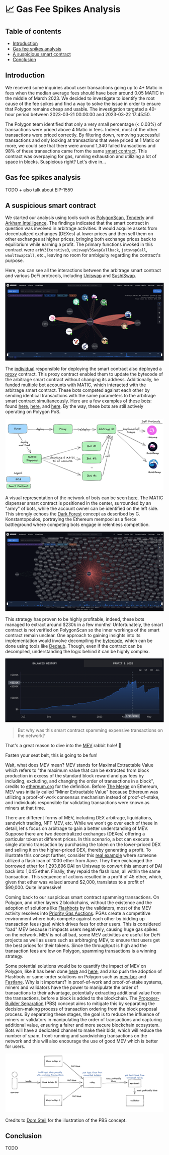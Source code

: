 # 📈 Gas Fee Spikes Analysis

## Table of contents

- [Introduction](#introduction)
- [Gas fee spikes analysis](#gas-fee-spikes-analysis)
- [A suspicious smart contract](#a-suspicious-smart-contract)
- [Conclusion](#conclusion)

## Introduction

We received some inquiries about user transactions going up to 4+ Matic in fees when the median average fees should have been around 0.05 MATIC in the middle of March 2023. We decided to investigate to identify the root cause of the fee spikes and find a way to solve the issue in order to ensure that Polygon remains cheap and usable. The investigation targeted a 40-hour period between 2023-03-21 00:00:00 and 2023-03-22 17:45:50.

The Polygon team identified that only a very small percentage (< 0.03%) of transactions were priced above 4 Matic in fees. Indeed, most of the other transactions were priced correctly. By filtering down, removing successful transactions and only looking at transactions that were priced at 1 Matic or more, we could see that there were around 1,340 failed transactions and 98% of these transactions came from the same [smart contract](https://polygonscan.com/address/0x458df878cae2174a294b907df6d4235fa59eaa44). This contract was overpaying for gas, running exhaustion and utilizing a lot of space in blocks. Suspicious right? Let's dive in...

## Gas fee spikes analysis

TODO + also talk about EIP-1559

## A suspicious smart contract

We started our analysis using tools such as [PolygonScan](https://polygonscan.com/), [Tenderly](https://dashboard.tenderly.co/) and [Arkham Intelligence](https://platform.arkhamintelligence.com/). The findings indicated that the smart contract in question was involved in arbitrage activities. It would acquire assets from decentralized exchanges (DEXes) at lower prices and then sell them on other exchanges at higher prices, bringing both exchange prices back to equilibrium while earning a profit. The primary functions invoked in this contract were `arbV3Iterative3`, `uniswapV3SwapCallback`, `jetswapCall`, `waultSwapCall`, etc., leaving no room for ambiguity regarding the contract's purpose.

Here, you can see all the interactions between the arbitrage smart contract and various DeFi protocols, including [Uniswap](https://uniswap.org/) and [SushiSwap](https://www.sushi.com/).

![fig-1-interactions-between-the-arbitrage-sc-and-defi-protocols](doc/fig-1-interactions-between-the-arbitrage-sc-and-defi-protocols.png)

The [individual](https://polygonscan.com/address/0x11e7dbE4bDFEDa568Eca05D36BA4aEE634aEAa71) responsible for deploying the smart contract also deployed a [proxy](https://polygonscan.com/address/0xd72e4bfe543568ca0645b47bad2b05276ccd724d) contract. This proxy contract enabled them to update the bytecode of the arbitrage smart contract without changing its address. Additionally, he funded multiple bot accounts with MATIC, which interacted with the arbitrage smart contract. These bots competed against each other by sending identical transactions with the same parameters to the arbitrage smart contract simultaneously. Here are a few examples of these bots: found [here](https://polygonscan.com/address/0xaa1ca302d7c7a38e580ac10597e0ae0fbe205e35), [here](https://polygonscan.com/address/0xe852bb09195e6f4172eaac193bc2ea42ad7117e4), and [here](https://polygonscan.com/address/0x570d5d35bd8b55db090de1d9041055e3134bce1f). By the way, these bots are still actively operating on Polygon PoS.

![fig-2-arbitrage-setup-on-polygon](doc/fig-2-arbitrage-setup-on-polygon.png)

A visual representation of the network of bots can be seen [here](https://platform.arkhamintelligence.com/visualizer/0x055A96A59040A4904A7Be73D4442aE7B4ca9bc5C). The MATIC dispenser smart contract is positioned in the center, surrounded by an "army" of bots, while the account owner can be identified on the left side. This strongly echoes the [Dark Forest](https://www.paradigm.xyz/2020/08/ethereum-is-a-dark-forest) concept as described by G. Konstantopoulos, portraying the Ethereum mempool as a fierce battleground where competing bots engage in relentless competition.

![fig-3-an-army-of-bots](doc/fig-3-an-army-of-bots.png)

This strategy has proven to be highly profitable, indeed, these bots managed to extract around $230k in a few months! Unfortunately, the smart contract is not verified on PolygonScan so the inner workings of the smart contract remain unclear. One approach to gaining insights into its implementation would involve decompiling the [bytecode](https://polygonscan.com/address/0x458df878cae2174a294b907df6d4235fa59eaa44#code), which can be done using tools like [Dedaub](https://library.dedaub.com/decompile). Though, even if the contract can be decompiled, understanding the logic behind it can be highly complex.

![fig-4-arbitrage-strategy-profits](doc/fig-4-arbitrage-strategy-profits.png)

> But why was this smart contract spamming expensive transactions on the network?

That's a great reason to dive into the [MEV](#mev-digression) rabbit hole! 🐇

Fasten your seat belt, this is going to be fun!

Wait, what does MEV mean? MEV stands for Maximal Extractable Value which refers to "the maximum value that can be extracted from block production in excess of the standard block reward and gas fees by including, excluding, and changing the order of transactions in a block", credits to [ethereum.org](https://ethereum.org/en/developers/docs/mev/) for the definition. Before [The Merge](https://ethereum.org/en/roadmap/merge/) on Ethereum, MEV was initially called "Miner Extractable Value" because Ethereum was utilizing a proof-of-work consensus mechanism instead of proof-of-stake, and individuals responsible for validating transactions were known as miners at that time.

There are different forms of MEV, including DEX arbitrage, liquidations, sandwich trading, NFT MEV, etc. While we won't go over each of these in detail, let's focus on arbitrage to gain a better understanding of MEV. Suppose there are two decentralized exchanges (DEXes) offering a particular token at different prices. In this scenario, a bot can execute a single atomic transaction by purchasing the token on the lower-priced DEX and selling it on the higher-priced DEX, thereby generating a profit. To illustrate this concept further, consider this [real example](https://etherscan.io/tx/0x5e1657ef0e9be9bc72efefe59a2528d0d730d478cfc9e6cdd09af9f997bb3ef4) where someone utilized a flash loan of 1000 ether from Aave. They then exchanged the borrowed ether for 1,293,896 DAI on Uniswap to convert this amount of DAI back into 1,045 ether. Finally, they repaid the flash loan, all within the same transaction. This sequence of actions resulted in a profit of 45 ether, which, given that ether was valued around $2,000, translates to a profit of $90,000. Quite impressive!

Coming back to our suspicious smart contract spamming transactions. On Polygon, and other layers 2 blockchains, without the existence and the adoption of solutions like [Flashbots](https://www.flashbots.net/) by the validators, most of the MEV activity resolves into [Priority Gas Auctions](https://www.mev.wiki/terms-and-concepts/priority-gas-auctions). PGAs create a competitive environment where bots compete against each other by bidding up transaction fees (gas) which drives fees for other users. This is considered "bad" MEV because it impacts users negatively, causing huge gas spikes on the network. MEV is not all bad, some MEV activities are useful for DeFi projects as well as users such as arbitraging MEV, to ensure that users get the best prices for their tokens. Since the throughput is high and the transaction fees are low on Polygon, spamming transactions is a winning strategy.

Some potential solutions would be to quantify the impact of MEV on Polygon, like it has been done [here](https://collective.flashbots.net/t/frp-24-quantifying-mev-on-l2s/450) and [here](https://timroughgarden.github.io/fob21/reports/r11.pdf), and also push the adoption of Flashbots or same-order solutions on Polygon such as [mev-bor](https://github.com/marlinprotocol/mev-bor) and [Fastlane](https://www.fastlane.finance/). Why is it important? In proof-of-work and proof-of-stake systems, miners and validators have the power to manipulate the order of transactions to their advantage, potentially extracting additional value from the transactions, before a block is added to the blockchain. The [Proposer-Builder Separation](https://ethereum.org/en/developers/docs/mev/#proposer-builder-separation) (PBS) concept aims to mitigate this by separating the decision-making process of transaction ordering from the block proposal process. By separating these stages, the goal is to reduce the influence of miners or validators in manipulating the order of transactions and capturing additional value, ensuring a fairer and more secure blockchain ecosystem. Bots will have a dedicated channel to make their bids, which will reduce the number of spam, front-running and sandwiching transactions on the network and this will also encourage the use of good MEV which is better for users.

![fig-5-pbs-illustrated](doc/fig-5-pbs-illustrated.jpg)

Credits to [Dom Steil](https://domsteil.substack.com/p/proposer-builder-separation-pbs) for the illustration of the PBS concept.

## Conclusion

TODO
